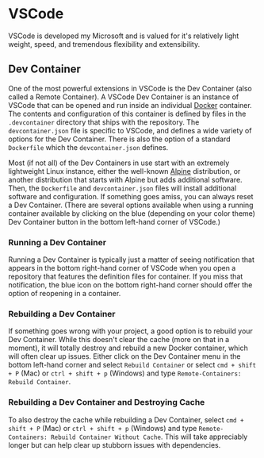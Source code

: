 # VSCode

VSCode is developed my Microsoft and is valued for it's relatively light weight, speed, and tremendous flexibility and extensibility.

## Dev Container

One of the most powerful extensions in VSCode is the Dev Container (also called a Remote Container). A VSCode Dev Container is an instance of VSCode that can be opened and run inside an individual [Docker](./docker.md) container. The contents and configuration of this container is defined by files in the `.devcontainer` directory that ships with the repository. The `devcontainer.json` file is specific to VSCode, and defines a wide variety of options for the Dev Container. There is also the option of a standard `Dockerfile` which the `devcontainer.json` defines.

Most (if not all) of the Dev Containers in use start with an extremely lightweight Linux instance, either the well-known [Alpine](https://hub.docker.com/_/alpine) distribution, or another distribution that starts with Alpine but adds additional software. Then, the `Dockerfile` and `devcontainer.json` files will install additional software and configuration. If something goes amiss, you can always reset a Dev Container. (There are several options available when using a running container available by clicking on the blue (depending on your color theme) Dev Container button in the bottom left-hand corner of VSCode.)

### Running a Dev Container

Running a Dev Container is typically just a matter of seeing notification that appears in the bottom right-hand corner of VSCode when you open a repository that features the definition files for container. If you miss that notification, the blue icon on the bottom right-hand corner should offer the option of reopening in a container.

### Rebuilding a Dev Container

If something goes wrong with your project, a good option is to rebuild your Dev Container. While this doesn't clear the cache (more on that in a moment), it will totally destroy and rebuild a new Docker container, which will often clear up issues. Either click on the Dev Container menu in the bottom left-hand corner and select `Rebuild Container` or select `cmd + shift + P` (Mac) or `ctrl + shift + p` (Windows) and type `Remote-Containers: Rebuild Container`.

### Rebuilding a Dev Container and Destroying Cache

To also destroy the cache while rebuilding a Dev Container, select `cmd + shift + P` (Mac) or `ctrl + shift + p` (Windows) and type `Remote-Containers: Rebuild Container Without Cache`. This will take appreciably longer but can help clear up stubborn issues with dependencies.

